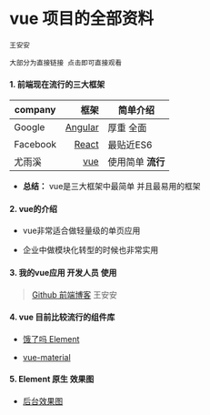 # vue 项目的全部资料

`王安安`

`大部分为直接链接 点击即可直接观看`

#### 1. 前端现在流行的三大框架

| company   | 框架        |    简单介绍       |  
| --------- | -----:      |-----            |
| Google  | [ Angular][1] |    厚重 全面     |    
| Facebook  | [React][2]  |     最贴近ES6    |
| 尤雨溪     | [vue][3]    |使用简单 **流行** |

* **总结：** vue是三大框架中最简单 并且最易用的框架



#### 2. vue的介绍

* vue非常适合做轻量级的单页应用

* 企业中做模块化转型的时候也非常实用

#### 3. 我的vue应用 开发人员 使用

> [Github 前端博客](https://github.com/antuotuto/About-Vueforme) 王安安

#### 4. vue 目前比较流行的组件库

* [饿了吗 Element](http://element.eleme.io/#/zh-CN)

* [vue-material](https://vuematerial.github.io/#/)

#### 5. Element 原生 效果图

* [后台效果图](http://work.omwteam.com/#/basetable)




[1]: https://angular.cn/docs/ts/latest/api/common/index/APP_BASE_HREF-let.html

[2]: http://www.react-cn.com/docs/getting-started.html

[3]: https://cn.vuejs.org/
